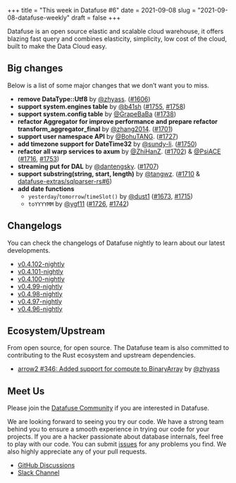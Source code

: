 +++
title = "This week in Datafuse #6"
date = 2021-09-08
slug = "2021-09-08-datafuse-weekly"
draft = false
+++

Datafuse is an open source elastic and scalable cloud warehouse, it offers blazing fast query and combines elasticity, simplicity, low cost of the cloud, built to make the Data Cloud easy.

## Big changes

Below is a list of some major changes that we don’t want you to miss.

- **remove DataType::Utf8** by [@zhyass](https://github.com/zhyass). ([#1606](https://github.com/datafuselabs/datafuse/pull/1606))
- **support system.engines table** by [@b41sh](https://github.com/b41sh) ([#1755](https://github.com/datafuselabs/datafuse/pull/1755), [#1758](https://github.com/datafuselabs/datafuse/pull/1758))
- **support system.config table** by [@GrapeBaBa](https://github.com/GrapeBaBa) ([#1738](https://github.com/datafuselabs/datafuse/pull/1738))
- **refactor Aggregator for improve performance and prepare refactor transform_aggregator_final**  by [@zhang2014](https://github.com/zhang2014). ([#1701](https://github.com/datafuselabs/datafuse/pull/1701))
- **support user namespace API** by [@BohuTANG](https://github.com/BohuTANG). ([#1727](https://github.com/datafuselabs/datafuse/pull/1727))
- **add timezone support for DateTime32** by [@sundy-li](https://github.com/sundy-li). ([#1750](https://github.com/datafuselabs/datafuse/pull/1750))
- **refactor all warp services to axum** by [@ZhiHanZ](https://github.com/ZhiHanZ). ([#1702](https://github.com/datafuselabs/datafuse/pull/1702)) & [@PsiACE](https://github.com/PsiACE) ([#1716](https://github.com/datafuselabs/datafuse/pull/1716), [#1753](https://github.com/datafuselabs/datafuse/pull/1753))
- **streaming put for DAL** by [@dantengsky](https://github.com/dantengsky). ([#1707](https://github.com/datafuselabs/datafuse/pull/1707))
- **support substring(string, start, length)** by [@tangwz](https://github.com/tangwz). ([#1710](https://github.com/datafuselabs/datafuse/pull/1710) & [datafuse-extras/sqlparser-rs#6](https://github.com/datafuse-extras/sqlparser-rs/pull/6))
- **add date functions**
  - `yesterday`/`tomorrow`/`timeSlot()` by [@dust1](https://github.com/dust1) ([#1673](https://github.com/datafuselabs/datafuse/pull/1673), [#1715](https://github.com/datafuselabs/datafuse/pull/1715))
  - `toYYYYMM` by [@ygf11](https://github.com/ygf11) ([#1726](https://github.com/datafuselabs/datafuse/pull/1726), [#1742](https://github.com/datafuselabs/datafuse/pull/1742))

## Changelogs

You can check the changelogs of Datafuse nightly to learn about our latest developments.

- [v0.4.102-nightly](https://github.com/datafuselabs/datafuse/releases/tag/v0.4.102-nightly)
- [v0.4.101-nightly](https://github.com/datafuselabs/datafuse/releases/tag/v0.4.101-nightly)
- [v0.4.100-nightly](https://github.com/datafuselabs/datafuse/releases/tag/v0.4.100-nightly)
- [v0.4.99-nightly](https://github.com/datafuselabs/datafuse/releases/tag/v0.4.99-nightly)
- [v0.4.98-nightly](https://github.com/datafuselabs/datafuse/releases/tag/v0.4.98-nightly)
- [v0.4.97-nightly](https://github.com/datafuselabs/datafuse/releases/tag/v0.4.97-nightly)
- [v0.4.96-nightly](https://github.com/datafuselabs/datafuse/releases/tag/v0.4.96-nightly)

## Ecosystem/Upstream

From open source, for open source. The Datafuse team is also committed to contributing to the Rust ecosystem and upstream dependencies.

- [arrow2 #346: Added support for compute to BinaryArray](https://github.com/jorgecarleitao/arrow2/pull/346) by [@zhyass](https://github.com/zhyass/)

## Meet Us

Please join the [Datafuse Community](https://github.com/datafuselabs/) if you are interested in Datafuse.

We are looking forward to seeing you try our code. We have a strong team behind you to ensure a smooth experience in trying our code for your projects.
If you are a hacker passionate about database internals, feel free to play with our code.
You can submit [issues](https://github.com/datafuselabs/datafuse/issues) for any problems you find. We also highly appreciate any of your pull requests.

- [GitHub Discussions](https://github.com/datafuselabs/datafuse/discussions)
- [Slack Channel](https://link.databend.rs/join-slack)
